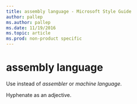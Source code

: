 ```yaml
---
title: assembly language - Microsoft Style Guide
author: pallep
ms.author: pallep
ms.date: 11/19/2016
ms.topic: article
ms.prod: non-product specific
---
```


# assembly language

Use instead of *assembler* or *machine language*. 

Hyphenate as an adjective.


